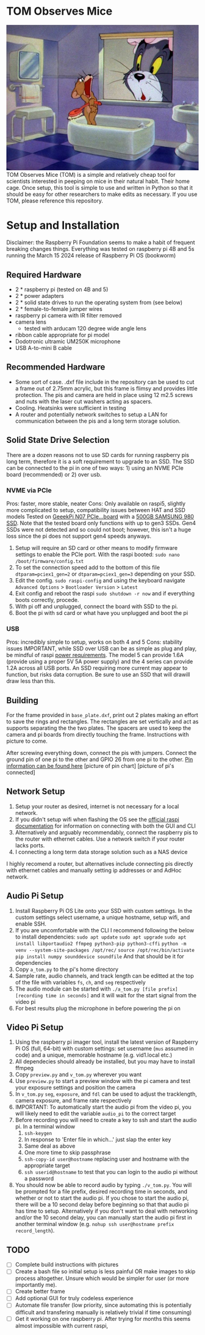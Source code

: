 # TOM Observes Mice
![this is fair use right?](tom_n_jerry.jpg)
TOM Observes Mice (TOM) is a simple and relatively cheap tool for scientists interested in peeping on mice in their natural habit. Their home cage.
Once setup, this tool is simple to use and written in Python so that it should be easy for other researchers to make edits as necessary.
If you use TOM, please reference this repository.

# Setup and Installation
Disclaimer: the Raspberry Pi Foundation seems to make a habit of frequent breaking changes things. Everything was tested on raspberry pi 4B and 5s running the March 15 2024 release of Raspberry Pi OS (bookworm)

## Required Hardware
- 2 * raspberry pi (tested on 4B and 5)
- 2 * power adapters
- 2 * solid state drives to run the operating system from (see below)
- 2 * female-to-female jumper wires
- raspberry pi camera with IR filter removed
- camera lens
    - tested with arducam 120 degree wide angle lens
- ribbon cable appropriate for pi model
- Dodotronic ultramic UM250K microphone
- USB A-to-mini B cable

## Recommended Hardware
- Some sort of case. .dxf file include in the repository can be used to cut a frame out of 2.75mm acrylic, but this frame is flimsy and provides little protection. The pis and camera are held in place using 12 m2.5 screws and nuts with the laser cut washers acting as spacers.
- Cooling. Heatsinks were sufficient in testing
- A router and potentially network switches to setup a LAN for communication between the pis and a long term storage solution.

## Solid State Drive Selection
There are a dozen reasons not to use SD cards for running raspberry pis long term, therefore it is a soft requirement to upgrade to an SSD.
The SSD can be connected to the pi in one of two ways: 1) using an NVME PCIe board (recommended) or 2) over usb.

### NVME via PCIe
Pros: faster, more stable, neater 
Cons: Only available on raspi5, slightly more complicated to setup, compatibility issues between HAT and SSD models
Tested on [GeeekPi N07 PCIe...board](https://www.amazon.com/GeeekPi-N07-Peripheral-Raspberry-Support/dp/B0CWD266XR/ref=sr_1_16?dib=eyJ2IjoiMSJ9.BxcxCUbroCMtEvv2KZGuIBTcsh51iWpvVxAkAUuVUQbw4jFFBTZ0bHDgR4TfMjSk_DqFo3YlUWbA8-xw19eq8Bc02CW_sldTs1fasLMWEBrfFkt6mOtSa7W9O7DDaMpwT85GbBxdlhDlnGnkKiEC_nfcV2_VhsV_TZizpWSDSGvalVGaVXDYquvp8nSDAFKkoLCkFfKn703KZk9_Cs3LgOGy01u0kKNYoHmrpSwHVn8.xjfPCRpKhnZc_S6FQ2UUS4v5q_gtD8mRNwm3e160UcI&dib_tag=se&keywords=raspi+nvme+hat&qid=1714772061&sr=8-16) with a [500GB SAMSUNG 980 SSD](https://www.amazon.com/SAMSUNG-Technology-Intelligent-Turbowrite-Sequential/dp/B08V7GT6F3/ref=sr_1_8?sr=8-8).
Note that the tested board only functions with up to gen3 SSDs. Gen4 SSDs were not detected and so could not boot; however, this isn't a huge loss since the pi does not support gen4 speeds anyways.
1. Setup will require an SD card or other means to modify firmware settings to enable the PCIe port. With the raspi booted: `sudo nano /boot/firmware/config.txt`
2. To set the connection speed add to the bottom of this file `dtparam=pciex1_gen=2` or `dtparam=pciex1_gen=3` depending on your SSD.
3. Edit the config. `sudo raspi-config` and using the keyboard navigate `Advanced Options` > `Bootloader Version` > `Latest`
4. Exit config and reboot the raspi `sudo shutdown -r now` and if everything boots correctly, procede.
5. With pi off and unplugged, connect the board with SSD to the pi.
6. Boot the pi with sd card or what have you unplugged and boot the pi

### USB
Pros: incredibly simple to setup, works on both 4 and 5
Cons: stability issues
IMPORTANT, while SSD over USB can be as simple as plug and play, be mindful of raspi [power requirements](https://www.raspberrypi.com/documentation/computers/raspberry-pi.html#typical-power-requirements). The model 5 can provide 1.6A (provide using a proper 5V 5A power supply) and the 4 series can provide 1.2A across all USB ports. An SSD requiring more current may appear to function, but risks data corruption. Be sure to use an SSD that will drawill draw less than this.

## Building

For the frame provided in `base_plate.dxf`, print out 2 plates making an effort to save the rings and rectangles. The rectangles are set vertically and act as supports separating the the two plates. The spacers are used to keep the camera and pi boards from directly touching the frame.
Instructions with picture to come.

After screwing everything down, connect the pis with jumpers. Connect the ground pin of one pi to the other and GPIO 26 from one pi to the other. [Pin information can be found here](https://www.raspberrypi.com/documentation/computers/raspberry-pi.html#gpio-and-the-40-pin-header)
[picture of pin chart]
[picture of pi's connected]


## Network Setup
1. Setup your router as desired, internet is not necessary for a local network.
2. If you didn't setup wifi when flashing the OS see the [official raspi documentation](https://www.raspberrypi.com/documentation/computers/configuration.html#configuring-networking) for information on connecting with both the GUI and CLI
3. Alternatively and arguably recommendably, connect the raspberry pis to the router with ethernet cables. Use a network switch if your router lacks ports.
4. I connecting a long term data storage solution such as a NAS device

I highly recomend a router, but alternatives include connecting pis directly with ethernet cables and manually setting ip addresses or and AdHoc network.

## Audio Pi Setup
1. Install Raspberry Pi OS Lite onto your SSD with custom settings. In the custom settings select username, a unique hostname, setup wifi, and enable SSH.
2. If you are uncomfortable with the CLI I recommend following the below to install dependencies:
`sudo apt update`
`sudo apt upgrade`
`sudo apt install libportaudio2 ffmpeg python3-pip python3-cffi`
`python -m venv --system-site-packages /opt/rec/`
`source /opt/rec/bin/activate`
`pip install numpy sounddevice soundfile`
And that should be it for dependencies
3. Copy `a_tom.py` to the pi's home directory
4. Sample rate, audio channels, and track length can be editted at the top of the file with variables `fs`, `ch`, and `seg` respectively
5. The audio module can be started with `./a_tom.py [file prefix] [recording time in seconds]` and it will wait for the start signal from the video pi
6. For best results plug the microphone in before powering the pi on

## Video Pi Setup
1. Using the raspberry pi imager tool, install the latest version of Raspberry Pi OS (full, 64-bit) with custom settings: set username (`mus` assumed in code) and a unique, memorable hostname (e.g. vid1.local etc.)
2. All dependecies should already be installed, but you may have to install ffmpeg
3. Copy `preview.py` and `v_tom.py` wherever you want
4. Use `preview.py` to start a preview window with the pi camera and test your exposure settings and position the camera
5. In `v_tom.py` `seg`, `exposure`, and `fdl` can be used to adjust the tracklength, camera exposure, and frame rate respectively
6. IMPORTANT: To automatically start the audio pi from the video pi, you will likely need to edit the variable `audio_pi` to the correct target
7. Before recording you will need to create a key to ssh and start the audio pi. In a terminal window
    1. `ssh-keygen`
    2. In response to 'Enter file in which...' just slap the enter key
    3. Same deal as above
    4. One more time to skip passphrase
    5. `ssh-copy-id user@hostname` replacing user and hostname with the appropriate target
    6. `ssh userid@hostname` to test that you can login to the audio pi without a password
8. You should now be able to record audio by typing `./v_tom.py`. You will be prompted for a file prefix, desired recording time in seconds, and whether or not to start the audio pi. If you chose to start the audio pi, there will be a 10 second delay before beginning so that that audio pi has time to setup. Alternatively if you don't want to deal with networking and/or the 10 second delay, you can manually start the audio pi first in another terminal window (e.g. `nohup ssh user@hostname prefix record_length`).

## TODO
-[ ] Complete build instructions with pictures
-[ ] Create a bash file so initial setup is less painful OR make images to skip process altogether. Unsure which would be simpler for user (or more importantly me).
-[ ] Create better frame
-[ ] Add optional GUI for truly codeless experience
-[ ] Automate file transfer (low priority, since automating this is potentially difficult and transfering manually is relatively trivial if time consuming)
-[ ] Get it working on one raspberry pi. After trying for months this seems almost impossible with current raspi,
